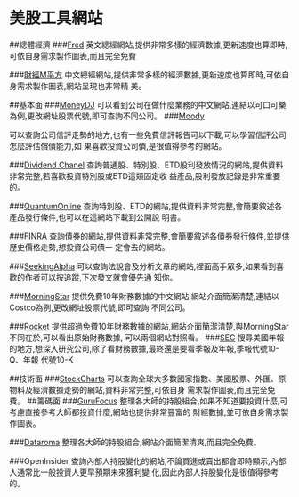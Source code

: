 # 美股工具網站


##總體經濟
###[Fred](https://fred.stlouisfed.org/)
英文總經網站,提供非常多樣的經濟數據,更新速度也算即時,可依自身需求製作圖表,而且完全免費

###[財經M平方](https://www.macromicro.me/macro)
中文總經網站,提供非常多樣的經濟數據,更新速度也算即時,可依自身需求製作圖表,網站呈現也非常精
美。

##基本面
###[MoneyDJ](https://money.moneydj.com/us/basic/basic0001/KO)
可以看到公司在做什麼業務的中文網站,連結以可口可樂為例,更改網址股票代號,即可查詢不同公司。
###[Moody](https://www.moodys.com/)

可以查詢公司信評走勢的地方,也有一些免費信評報告可以下載,可以學習信評公司怎麼評估償債能力,如
果喜歡投資公司債,是很值得參考的網站。

###[Dividend Chanel](https://www.dividendchannel.com/)
查詢普通股、特別股、ETD股利發放情況的網站,提供資料非常完整,若喜歡投資特別股或ETD這類固定收
益產品,股利發放記錄是非常重要的。

###[QuantumOnline](http://www.quantumonline.com/Index.cfm)
查詢特別股、ETD的網站,提供資料非常完整,會簡要敘述各產品發行條件,也可以在這網站下載到公開說
明書。

###[FINRA](http://finra-markets.morningstar.com/BondCenter/Default.jsp?part=3)
查詢債券的網站,提供資料非常完整,會簡要敘述各債券發行條件,並提供歷史價格走勢,想投資公司債一
定會去的網站。



###[SeekingAlpha](https://seekingalpha.com/)
可以查詢法說會及分析文章的網站,裡面高手眾多,如果看到喜歡的作者可以按追蹤,下次發文就會優先通
知你。

###[MorningStar](http://financials.morningstar.com/income-statement/is.html?t=cost&region=usa&culture=zh-TW&platform=sal)
提供免費10年財務數據的中文網站,網站介面簡潔清楚,連結以Costco為例,更改網址股票代號,即可查詢
不同公司。

###[Rocket](http://www.rocketfinancial.com/)
提供超過免費10年財務數據的網站,網站介面簡潔清楚,與MorningStar不同在於,可以看出原始財務數據,
可以兩個網站對照看。
###[SEC](https://www.sec.gov/search/search.htm)
搜尋美國年報的地方,想深入研究公司,除了看財務數據,最終還是要看季報及年報,季報代號10-Q、年報
代號10-K

##技術面
###[StockCharts](https://stockcharts.com/)
可以查詢全球大多數國家指數、美國股票、外匯、原物料及經濟數據走勢的網站,資料非常完整,可依自身
需求製作圖表,而且完全免費。
##籌碼面
###[GuruFocus](https://www.gurufocus.com/new_index/)
整理各大師的持股組合,如果不知道要投資什麼,可考慮直接參考大師都投資什麼,網站也提供非常豐富的
財經數據,並可依自身需求製作圖表。

###[Dataroma](https://dataroma.com/m/home.php)
整理各大師的持股組合,網站介面簡潔清爽,而且完全免費。

###OpenInsider
查詢內部人持股變化的網站,不論買進或賣出都會即時顯示,內部人通常比一般投資人更早預期未來獲利變
化,因此內部人持股變化是很值得參考的。